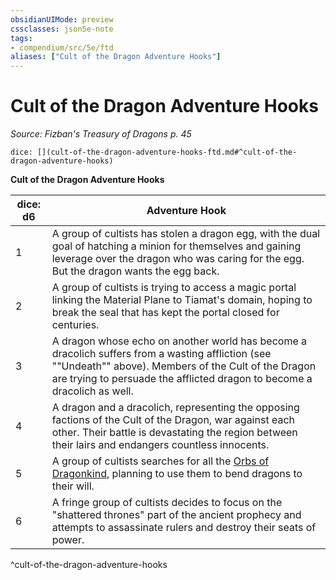 ```yaml
---
obsidianUIMode: preview
cssclasses: json5e-note
tags:
- compendium/src/5e/ftd
aliases: ["Cult of the Dragon Adventure Hooks"]
---
```

# Cult of the Dragon Adventure Hooks
*Source: Fizban's Treasury of Dragons p. 45* 

`dice: [](cult-of-the-dragon-adventure-hooks-ftd.md#^cult-of-the-dragon-adventure-hooks)`

**Cult of the Dragon Adventure Hooks**

| dice: d6 | Adventure Hook |
|----------|----------------|
| 1 | A group of cultists has stolen a dragon egg, with the dual goal of hatching a minion for themselves and gaining leverage over the dragon who was caring for the egg. But the dragon wants the egg back. |
| 2 | A group of cultists is trying to access a magic portal linking the Material Plane to Tiamat's domain, hoping to break the seal that has kept the portal closed for centuries. |
| 3 | A dragon whose echo on another world has become a dracolich suffers from a wasting affliction (see ""Undeath"" above). Members of the Cult of the Dragon are trying to persuade the afflicted dragon to become a dracolich as well. |
| 4 | A dragon and a dracolich, representing the opposing factions of the Cult of the Dragon, war against each other. Their battle is devastating the region between their lairs and endangers countless innocents. |
| 5 | A group of cultists searches for all the [Orbs of Dragonkind](/2-Mechanics/CLI/items/orb-of-dragonkind.md), planning to use them to bend dragons to their will. |
| 6 | A fringe group of cultists decides to focus on the "shattered thrones" part of the ancient prophecy and attempts to assassinate rulers and destroy their seats of power. |
^cult-of-the-dragon-adventure-hooks